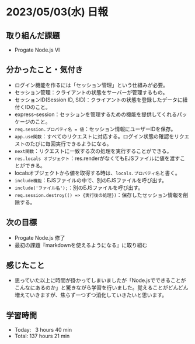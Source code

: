 # 2023/05/03(水) 日報
## 取り組んだ課題
- Progate Node.js Ⅵ

## 分かったこと・気付き
- ログイン機能を作るには「セッション管理」という仕組みが必要。
- セッション管理：クライアントの状態をサーバーが管理するもの。
- セッションID(Session ID, SID)：クライアントの状態を登録したデータに紐付くIDのこと。
- express-session：セッションを管理するための機能を提供してくれるパッケージのこと。
- `req.session.プロパティ名 = 値`：セッション情報にユーザーIDを保存。
- `app.use関数`：すべてのリクエストに対応する。ログイン状態の確認をリクエストのたびに毎回実行できるようになる。
- `next関数`：リクエストに一致する次の処理を実行することができる。
- `res.locals オブジェクト`：res.renderがなくてもEJSファイルに値を渡すことができる。
- localsオブジェクトから値を取得する時は、`locals.プロパティ名`と書く。
- `include機能`：EJSファイルの中で、別のEJSファイルを呼び出す。
- `include('ファイル名');`：別のEJSファイルを呼び出す。
- `req.session.destroy(() => {実行後の処理})`：保存したセッション情報を削除する。

## 次の目標
- Progate Node.js 修了
- 最初の課題『markdownを使えるようになる』に取り組む

## 感じたこと
- 思っていた以上に時間が掛かってしまいましたが「Node.jsでできることがこんなにあるのか」と驚きながら学習を行いました。覚えることがどんどん増えていきますが、焦らず一つずつ消化していきたいと思います。

## 学習時間
- Today:&nbsp;&nbsp;&nbsp;3 hours 40 min
- Total: 137 hours 21 min
